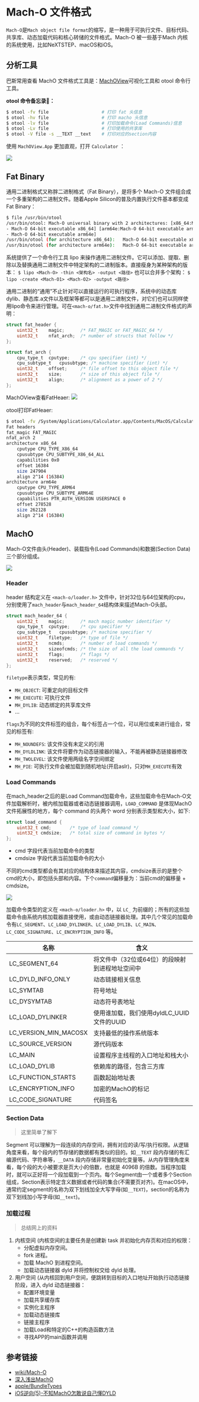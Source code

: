 # Mach-O 文件格式

`Mach-O`是`Mach object file format`的缩写，是一种用于可执行文件、目标代码、共享库、动态加载代码和核心转储的文件格式。Mach-O 被一些基于Mach 内核的系统使用，比如NeXTSTEP、macOS和iOS。

## 分析工具

巴斯常用查看 MachO 文件格式工具是：[MachOView](https://github.com/gdbinit/MachOView)可视化工具和 otool 命令行工具。

**otool 命令备忘录📕：**
```bash
$ otool -fv file                	# 打印 fat 头信息
$ otool -hv file                	# 打印 macho 头信息
$ otool -lv file                	# 打印加载命令(Load Commands)信息
$ otool -Lv file               		# 打印使用的共享库
$ otool -V file -s __TEXT __text	# 打印对应的section内容
```

使用 `MachOView.App` 更加直观，打开 `Calculator` ：

![](../assets//images/Calculator-MachOView.jpg)

## Fat Binary

通用二进制格式又称胖二进制格式（Fat Binary），是将多个 Mach-O 文件组合成一个多重架构的二进制文件。随着Apple Silicon的普及内置执行文件基本都变成Fat Binary：

```bash
$ file /usr/bin/otool
/usr/bin/otool: Mach-O universal binary with 2 architectures: [x86_64:Mach-O 64-bit executable x86_64
- Mach-O 64-bit executable x86_64] [arm64e:Mach-O 64-bit executable arm64e
- Mach-O 64-bit executable arm64e]
/usr/bin/otool (for architecture x86_64):	Mach-O 64-bit executable x86_64
/usr/bin/otool (for architecture arm64e):	Mach-O 64-bit executable arm64e
```

系统提供了一个命令行工具 lipo 来操作通用二进制文件。它可以添加、提取、删除以及替换通用二进制文件中特定架构的二进制版本。直接瘦身为某种架构的版本：
`$ lipo <Mach-O> -thin <架构名> -output <路径>`
也可以合并多个架构：
`$ lipo -create <Mach-O1> <Mach-O2> -output <路径>`

通用二进制的“通用”不止针对可以直接运行的可执行程序，系统中的动态库dylib、静态库.a文件以及框架等都可以是通用二进制文件，对它们也可以同样使用lipo命令来进行管理。可在`<mach-o/fat.h>`文件中找到通用二进制文件格式的声明：

```c
struct fat_header {
	uint32_t	magic;		/* FAT_MAGIC or FAT_MAGIC_64 */
	uint32_t	nfat_arch;	/* number of structs that follow */
};

struct fat_arch {
	cpu_type_t	cputype;	/* cpu specifier (int) */
	cpu_subtype_t	cpusubtype;	/* machine specifier (int) */
	uint32_t	offset;		/* file offset to this object file */
	uint32_t	size;		/* size of this object file */
	uint32_t	align;		/* alignment as a power of 2 */
};
```

MachOView查看FatHeaer: 
![](../assets//images/fat-header.jpg)

otool打印FatHeaer:
```bash
$ otool -fv /System/Applications/Calculator.app/Contents/MacOS/Calculator
Fat headers
fat_magic FAT_MAGIC
nfat_arch 2
architecture x86_64
    cputype CPU_TYPE_X86_64
    cpusubtype CPU_SUBTYPE_X86_64_ALL
    capabilities 0x0
    offset 16384
    size 247904
    align 2^14 (16384)
architecture arm64e
    cputype CPU_TYPE_ARM64
    cpusubtype CPU_SUBTYPE_ARM64E
    capabilities PTR_AUTH_VERSION USERSPACE 0
    offset 278528
    size 262128
    align 2^14 (16384)
```

## MachO

Mach-O文件由头(Header)、装载指令(Load Commands)和数据(Section Data)三个部分组成。

![](../assets/images/macho-structure.png)

### Header
header 结构定义在 `<mach-o/loader.h>` 文件中，针对32位与64位架构的cpu，分别使用了`mach_header`与`mach_header_64`结构体来描述Mach-O头部。

```c
struct mach_header_64 {
	uint32_t	magic;		/* mach magic number identifier */
	cpu_type_t	cputype;	/* cpu specifier */
	cpu_subtype_t	cpusubtype;	/* machine specifier */
	uint32_t	filetype;	/* type of file */
	uint32_t	ncmds;		/* number of load commands */
	uint32_t	sizeofcmds;	/* the size of all the load commands */
	uint32_t	flags;		/* flags */
	uint32_t	reserved;	/* reserved */
};
```

`filetype`表示类型，常见的有:

- `MH_OBJECT`: 可重定向的目标文件
- `MH_EXECUTE`: 可执行文件
- `MH_DYLIB`: 动态绑定的共享库文件
- …

`flags`为不同的文件标签的组合，每个标签占一个位，可以用位或来进行组合，常见的标签有:

- `MH_NOUNDEFS`: 该文件没有未定义的引用
- `MH_DYLDLINK`: 该文件将要作为动态链接器的输入，不能再被静态链接器修改
- `MH_TWOLEVEL`: 该文件使用两级名字空间绑定
- `MH_PIE`: 可执行文件会被加载到随机地址(开启aslr)，只对`MH_EXECUTE`有效

### Load Commands

在mach_header之后的是Load Command加载命令，这些加载命令在Mach-O文件加载解析时，被内核加载器或者动态链接器调用，`LOAD_COMMAND` 是体现MachO文件拓展性的地方，每个 command 的头两个 word 分别表示类型和大小，如下:
```c
struct load_command {
	uint32_t cmd;		/* type of load command */
	uint32_t cmdsize;	/* total size of command in bytes */
};
```
- cmd 字段代表当前加载命令的类型
- cmdsize 字段代表当前加载命令的大小

不同的cmd类型都会有其对应的结构体来描述其内容，cmdsize表示的是整个cmd的大小，即包括头部和内容。下个`command`偏移量为：当前cmd的偏移量 + cmdsize。

![](../assets/images/load-command-size.jpg)

加载命令类型的定义在 `<mach-o/loader.h>` 中，以 `LC_` 为前缀的；所有的这些加载命令由系统内核加载器直接使用，或由动态链接器处理。其中几个常见的加载命令有`LC_SEGMENT`、`LC_LOAD_DYLINKER`、`LC_LOAD_DYLIB`、`LC_MAIN`、`LC_CODE_SIGNATURE`、`LC_ENCRYPTION_INFO` 等。


名称                  | 含义
----------------------|-----------------------------
LC_SEGMENT_64         | 将文件中（32位或64位）的段映射到进程地址空间中
LC_DYLD_INFO_ONLY     | 动态链接相关信息
LC_SYMTAB             | 符号地址
LC_DYSYMTAB           | 动态符号表地址
LC_LOAD_DYLINKER      | 使用谁加载，我们使用dyldLC_UUID文件的UUID
LC_VERSION_MIN_MACOSX | 支持最低的操作系统版本
LC_SOURCE_VERSION     | 源代码版本
LC_MAIN               | 设置程序主线程的入口地址和栈大小
LC_LOAD_DYLIB         | 依赖库的路径，包含三方库
LC_FUNCTION_STARTS    | 函数起始地址表
LC_ENCRYPTION_INFO    | 加密的MachO的标记
LC_CODE_SIGNATURE     | 代码签名



### Section Data
> 这里简单了解下

Segment 可以理解为一段连续的内存空间，拥有对应的读/写/执行权限。从逻辑角度来看，每个段内的节存储的数据都有类似的目的。如`__TEXT` 段内存储的有汇编源代码、字符串等，`__DATA` 段内存储非常量初始化变量等。从内存管理角度来看，每个段的大小被要求是页大小的倍数，也就是 4096B 的倍数。当程序加载时，就可以正好将一个段加载到一个页内。每个Segment由一个或者多个Section组成，Section表示特定含义数据或者代码的集合(不需要页对齐)。在macOS中，通常约定segment的名称为双下划线加全大写字母(如`__TEXT`)，section的名称为双下划线加小写字母(如`__text`)。

### 加载过程
> 总结网上的资料

1. 内核空间
	(内核空间的主要任务是创建新 task 并初始化内存页和对应的权限：
	- 分配虚拟内存空间。
	- fork 进程。
	- 加载 MachO 到进程空间。
	- 加载动态链接器 dyld 并将控制权交给 dyld 处理。
2. 用户空间
	(从内核回到用户空间，便跳转到目标的入口地址开始执行动态链接阶段，进入 dyld 动态链接器：
	- 配置环境变量
	- 加载共享缓存库
	- 实例化主程序
	- 加载动态链接库
	- 链接主程序
	- 加载Load和特定的C++的构造函数方法
	- 寻找APP的main函数并调用

## 参考链接
- [wiki/Mach-O](https://en.wikipedia.org/wiki/Mach-O)
- [深入浅出MachO](https://evilpan.com/2020/09/06/macho-inside-out/)
- [apple/BundleTypes](https://developer.apple.com/library/archive/documentation/CoreFoundation/Conceptual/CFBundles/BundleTypes/BundleTypes.html#//apple_ref/doc/uid/10000123i-CH101-SW1)
- [iOS逆向(5)-不知MachO怎敢说自己懂DYLD](https://juejin.cn/post/6844903798717022222)